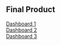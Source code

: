 <h2> Final Product </h2>
<a href="https://public.tableau.com/profile/fengshou.liang#!/vizhome/toronto_crime/Dashboard1">Dashboard 1</a>
<br>
<a href="https://public.tableau.com/profile/fengshou.liang#!/vizhome/toronto_crime/Dashboard2">Dashboard 2</a>
<br>
<a href="https://public.tableau.com/profile/fengshou.liang#!/vizhome/toronto_crime/Dashboard3">Dashboard 3</a>
